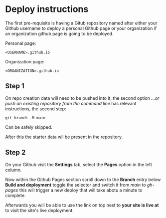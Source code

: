 # Deploy instructions

The first pre-requisite is having a Gitub repository named after either your Github username to deploy a personal Github page or your organization if an organization github page is going to be deployed.

Personal page:
```
<USERNAME>.github.io
```

Organization page:
```
<ORGANIZATION>.github.io
```

## Step 1
On repo creation data will need to be pushed into it, the second option *…or push an existing repository from the command line* has relevant instructions, the second step:
```
git branch -M main
```
Can be safely skipped.

After this the starter data wll be present in the repository.

## Step 2
On your Github visit the **Settings** tab, select the **Pages** option in the left column.

Now within the Github Pages section scroll down to the **Branch** entry below **Build and deployment** toggle the selector and switch it from *main* to *gh-pages* this will trigger a new deploy that will take abotu a minute to complete.

Afterwards you will be able to use the link on top nest to **your site is live at** to visit the site's live deployment.
